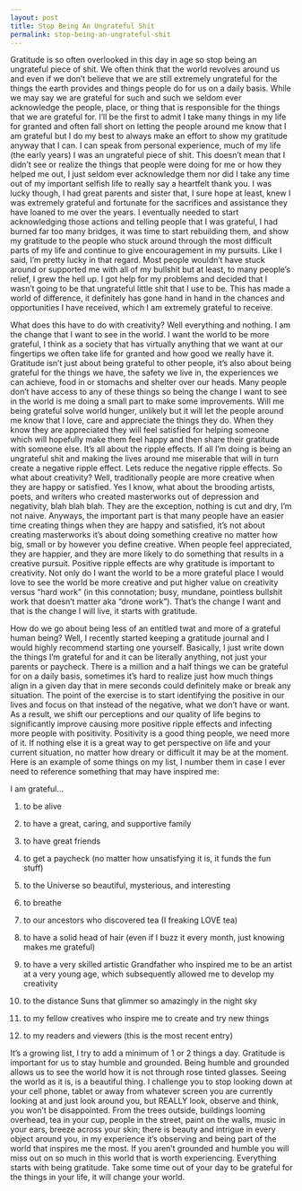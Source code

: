 ```yaml
---
layout: post
title: Stop Being An Ungrateful Shit
permalink: stop-being-an-ungrateful-shit
---
```



Gratitude is so often overlooked in this day in age so stop being an ungrateful piece of shit. We often think that the world revolves around us and even if we don’t believe that we are still extremely ungrateful for the things the earth provides and things people do for us on a daily basis. While we may say we are grateful for such and such we seldom ever acknowledge the people, place, or thing that is responsible for the things that we are grateful for. I’ll be the first to admit I take many things in my life for granted and often fall short on letting the people around me know that I am grateful but I do my best to always make an effort to show my gratitude anyway that I can. I can speak from personal experience, much of my life (the early years) I was an ungrateful piece of shit. This doesn’t mean that I didn’t see or realize the things that people were doing for me or how they helped me out, I just seldom ever acknowledge them nor did I take any time out of my important selfish life to really say a heartfelt thank you. I was lucky though, I had great parents and sister that, I sure hope at least, knew I was extremely grateful and fortunate for the sacrifices and assistance they have loaned to me over the years. I eventually needed to start acknowledging those actions and telling people that I was grateful, I had burned far too many bridges, it was time to start rebuilding them, and show my gratitude to the people who stuck around through the most difficult parts of my life and continue to give encouragement in my pursuits. Like I said, I’m pretty lucky in that regard. Most people wouldn’t have stuck around or supported me with all of my bullshit but at least, to many people’s relief, I grew the hell up. I got help for my problems and decided that I wasn’t going to be that ungrateful little shit that I use to be. This has made a world of difference, it definitely has gone hand in hand in the chances and opportunities I have received, which I am extremely grateful to receive.

What does this have to do with creativity? Well everything and nothing. I am the change that I want to see in the world. I want the world to be more grateful, I think as a society that has virtually anything that we want at our fingertips we often take life for granted and how good we really have it. Gratitude isn’t just about being grateful to other people, it’s also about being grateful for the things we have, the safety we live in, the experiences we can achieve, food in or stomachs and shelter over our heads. Many people don’t have access to any of these things so being the change I want to see in the world is me doing a small part to make some improvements. Will me being grateful solve world hunger, unlikely but it will let the people around me know that I love, care and appreciate the things they do. When they know they are appreciated they will feel satisfied for helping someone which will hopefully make them feel happy and then share their gratitude with someone else. It’s all about the ripple effects. If all I’m doing is being an ungrateful shit and making the lives around me miserable that will in turn create a negative ripple effect. Lets reduce the negative ripple effects. So what about creativity? Well, traditionally people are more creative when they are happy or satisfied. Yes I know, what about the brooding artists, poets, and writers who created masterworks out of depression and negativity, blah blah blah. They are the exception, nothing is cut and dry, I’m not naive. Anyways, the important part is that many people have an easier time creating things when they are happy and satisfied, it’s not about creating masterworks it’s about doing something creative no matter how big, small or by however you define creative. When people feel appreciated, they are happier, and they are more likely to do something that results in a creative pursuit. Positive ripple effects are why gratitude is important to creativity. Not only do I want the world to be a more grateful place I would love to see the world be more creative and put higher value on creativity versus “hard work” (in this connotation; busy, mundane, pointless bullshit work that doesn’t matter aka “drone work”). That’s the change I want and that is the change I will live, it starts with gratitude.

How do we go about being less of an entitled twat and more of a grateful human being? Well, I recently started keeping a gratitude journal and I would highly recommend starting one yourself. Basically, I just write down the things I’m grateful for and it can be literally anything, not just your parents or paycheck. There is a million and a half things we can be grateful for on a daily basis, sometimes it’s hard to realize just how much things align in a given day that in mere seconds could definitely make or break any situation. The point of the exercise is to start identifying the positive in our lives and focus on that instead of the negative, what we don’t have or want. As a result, we shift our perceptions and our quality of life begins to significantly improve causing more positive ripple effects and infecting more people with positivity. Positivity is a good thing people, we need more of it. If nothing else it is a great way to get perspective on life and your current situation, no matter how dreary or difficult it may be at the moment. Here is an example of some things on my list, I number them in case I ever need to reference something that may have inspired me:

I am grateful…

1. to be alive

2. to have a great, caring, and supportive family

3. to have great friends

24. to get a paycheck (no matter how unsatisfying it is, it funds the fun stuff)

31. to the Universe so beautiful, mysterious, and interesting

32. to breathe

33. to our ancestors who discovered tea (I freaking LOVE tea)

36. to have a solid head of hair (even if I buzz it every month, just knowing makes me grateful)

52. to have a very skilled artistic Grandfather who inspired me to be an artist at a very young age, which subsequently allowed me to develop my creativity

53. to the distance Suns that glimmer so amazingly in the night sky

65. to my fellow creatives who inspire me to create and try new things

73. to my readers and viewers (this is the most recent entry)

It’s a growing list, I try to add a minimum of 1 or 2 things a day. Gratitude is important for us to stay humble and grounded. Being humble and grounded allows us to see the world how it is not through rose tinted glasses. Seeing the world as it is, is a beautiful thing. I challenge you to stop looking down at your cell phone, tablet or away from whatever screen you are currently looking at and just look around you, but REALLY look, observe and think, you won’t be disappointed. From the trees outside, buildings looming overhead, tea in your cup, people in the street, paint on the walls, music in your ears, breeze across your skin; there is beauty and intrigue in every object around you, in my experience it’s observing and being part of the world that inspires me the most. If you aren’t grounded and humble you will miss out on so much in this world that is worth experiencing. Everything starts with being gratitude. Take some time out of your day to be grateful for the things in your life, it will change your world.
